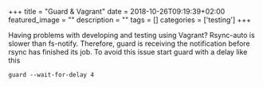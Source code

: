 +++
title =  "Guard & Vagrant"
date = 2018-10-26T09:19:39+02:00
featured_image = ""
description = ""
tags = []
categories = ['testing']
+++

Having problems with developing and testing using Vagrant?
Rsync-auto is slower than fs-notify. Therefore, guard is receiving the notification before rsync has finished its job. To avoid this issue start guard with a delay like this

    guard --wait-for-delay 4

